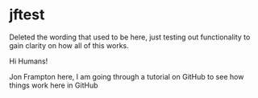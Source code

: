 # jftest
Deleted the wording that used to be here, just testing out functionality to gain clarity on how all of this works. 

Hi Humans!

Jon Frampton here, I am going through a tutorial on GitHub to see how things work here in GitHub
